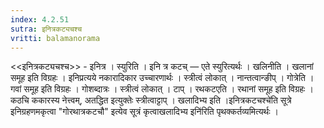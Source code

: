 ```yaml
---
index: 4.2.51
sutra: इनित्रकट्यचश्च
vritti: balamanorama
---
```


<<इनित्रकट्यचश्च>> - इनित्र । स्युरिति । इनि त्र कटच् — एते स्युरित्यर्थः । खलिनीति । खलानां समूह इति विग्रहः । इनिप्रत्यये नकारादिकार उच्चारणार्थः । स्त्रीत्वं लोकात् । नान्तत्वान्ङीप् । गोत्रेति । गवां समूह इति विग्रहः । गोशब्दात्रः । स्त्रीत्वं लोकात् । टाप् । रथकटएति । रथानां समूह इति विग्रहः । कठचि ककारस्य नेत्त्वम्, अतद्धित इत्युक्तेः स्त्रीत्वाट्टाप् । खलादिभ्य इति ।इनित्रकटचश्चे॑ति सूत्रे इनिग्रहणमकृत्वा "गोरथात्रकटचौ" इत्येव सूत्रं कृत्वाखलादिभ्य इनि॑रिति पृथक्कर्तव्यमित्यर्थः । 